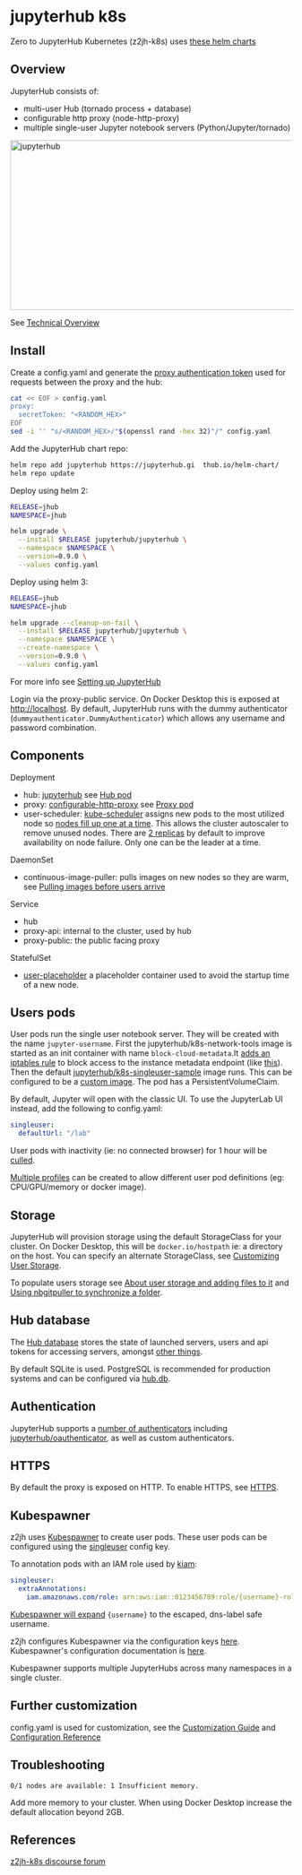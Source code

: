 # jupyterhub k8s

Zero to JupyterHub Kubernetes (z2jh-k8s) uses [these helm charts](https://github.com/jupyterhub/zero-to-jupyterhub-k8s)

## Overview

JupyterHub consists of:

- multi-user Hub (tornado process + database)
- configurable http proxy (node-http-proxy)
- multiple single-user Jupyter notebook servers (Python/Jupyter/tornado)

<!-- markdownlint-disable MD033 -->
<img src="https://zero-to-jupyterhub.readthedocs.io/en/latest/_images/architecture.png" alt="jupyterhub" width="538" height="303"/>
<!-- markdownlint-enable MD033 -->

See [Technical Overview](https://jupyterhub.readthedocs.io/en/stable/index.html)

## Install

Create a config.yaml and generate the [proxy authentication token](https://jupyterhub.readthedocs.io/en/stable/getting-started/security-basics.html?highlight=openssl#authentication-token) used for requests between the proxy and the hub:

```bash
cat << EOF > config.yaml
proxy:
  secretToken: "<RANDOM_HEX>"
EOF
sed -i '' "s/<RANDOM_HEX>/"$(openssl rand -hex 32)"/" config.yaml
```

Add the JupyterHub chart repo:

```bash
helm repo add jupyterhub https://jupyterhub.gi  thub.io/helm-chart/
helm repo update
```

Deploy using helm 2:

```bash
RELEASE=jhub
NAMESPACE=jhub

helm upgrade \
  --install $RELEASE jupyterhub/jupyterhub \
  --namespace $NAMESPACE \
  --version=0.9.0 \
  --values config.yaml
```

Deploy using helm 3:

```bash
RELEASE=jhub
NAMESPACE=jhub

helm upgrade --cleanup-on-fail \
  --install $RELEASE jupyterhub/jupyterhub \
  --namespace $NAMESPACE \
  --create-namespace \
  --version=0.9.0 \
  --values config.yaml
```

For more info see [Setting up JupyterHub](https://zero-to-jupyterhub.readthedocs.io/en/latest/setup-jupyterhub/setup-jupyterhub.html)

Login via the proxy-public service. On Docker Desktop this is exposed at [http://localhost](http://localhost). By default, JupyterHub runs with the dummy authenticator (`dummyauthenticator.DummyAuthenticator`) which allows any username and password combination.

## Components

Deployment

- hub: [jupyterhub](https://github.com/jupyterhub/jupyterhub) see [Hub pod](https://zero-to-jupyterhub.readthedocs.io/en/latest/reference/tools.html#hub-pod)
- proxy: [configurable-http-proxy](https://github.com/jupyterhub/configurable-http-proxy) see [Proxy pod](https://zero-to-jupyterhub.readthedocs.io/en/latest/reference/tools.html#proxy-pod)
- user-scheduler: [kube-scheduler](https://kubernetes.io/docs/concepts/scheduling-eviction/kube-scheduler/) assigns new pods to the most utilized node so [nodes fill up one at a time](http://z2jh.jupyter.org/en/latest/administrator/optimization.html#using-available-nodes-efficiently-the-user-scheduler). This allows the cluster autoscaler to remove unused nodes. There are [2 replicas](https://github.com/jupyterhub/zero-to-jupyterhub-k8s/pull/1272) by default to improve availability on node failure. Only one can be the leader at a time.

DaemonSet

- continuous-image-puller: pulls images on new nodes so they are warm, see [Pulling images before users arrive](https://zero-to-jupyterhub.readthedocs.io/en/latest/administrator/optimization.html#pulling-images-before-users-arrive)

Service

- hub
- proxy-api: internal to the cluster, used by hub
- proxy-public: the public facing proxy

StatefulSet

- [user-placeholder](http://z2jh.jupyter.org/en/latest/administrator/optimization.html#scaling-up-in-time-user-placeholders) a placeholder container used to avoid the startup time of a new node.

## Users pods

User pods run the single user notebook server. They will be created with the name `jupyter-username`. First the jupyterhub/k8s-network-tools image is started as an init container with name `block-cloud-metadata`.It [adds an iptables rule](https://github.com/jupyterhub/zero-to-jupyterhub-k8s/commit/81c26138cbb6cf50c893b492391302dc8bcce180) to block access to the instance metadata endpoint (like [this](https://aws.amazon.com/premiumsupport/knowledge-center/ecs-container-ec2-metadata/)). Then the default [jupyterhub/k8s-singleuser-sample](https://github.com/jupyterhub/zero-to-jupyterhub-k8s/tree/master/images/singleuser-sample) image runs. This can be configured to be a [custom image](https://zero-to-jupyterhub.readthedocs.io/en/latest/customizing/user-environment.html#choose-and-use-an-existing-docker-image). The pod has a PersistentVolumeClaim.

By default, Jupyter will open with the classic UI. To use the JupyterLab UI instead, add the following to config.yaml:

```yaml
singleuser:
  defaultUrl: "/lab"
```

User pods with inactivity (ie: no connected browser) for 1 hour will be [culled](https://zero-to-jupyterhub.readthedocs.io/en/latest/customizing/user-management.html#culling-user-pods).

[Multiple profiles](https://zero-to-jupyterhub.readthedocs.io/en/latest/customizing/user-environment.html#using-multiple-profiles-to-let-users-select-their-environment) can be created to allow different user pod definitions (eg: CPU/GPU/memory or docker image).

## Storage

JupyterHub will provision storage using the default StorageClass for your cluster. On Docker Desktop, this will be `docker.io/hostpath` ie: a directory on the host. You can specify an alternate StorageClass, see [Customizing User Storage](https://zero-to-jupyterhub.readthedocs.io/en/latest/customizing/user-storage.html).

To populate users storage see [About user storage and adding files to it](https://zero-to-jupyterhub.readthedocs.io/en/latest/customizing/user-environment.html#about-user-storage-and-adding-files-to-it) and [Using nbgitpuller to synchronize a folder](https://zero-to-jupyterhub.readthedocs.io/en/latest/customizing/user-environment.html#using-nbgitpuller-to-synchronize-a-folder).

## Hub database

The [Hub database](https://jupyterhub.readthedocs.io/en/stable/reference/database.html) stores the state of launched servers, users and api tokens for accessing servers, amongst [other things](https://github.com/jupyterhub/jupyterhub/blob/196a7fbc651779b7fa237049fc7516dc9a43332f/jupyterhub/orm.py).

By default SQLite is used. PostgreSQL is recommended for production systems and can be configured via [hub.db](https://zero-to-jupyterhub.readthedocs.io/en/latest/reference/reference.html#hub-db).

## Authentication

JupyterHub supports a [number of authenticators](https://github.com/jupyterhub/zero-to-jupyterhub-k8s/blob/76dc891a64f770eb38ab4fa8e9accd69110cb688/jupyterhub/files/hub/jupyterhub_config.py#L266) including [jupyterhub/oauthenticator](https://github.com/jupyterhub/oauthenticator), as well as custom authenticators.

## HTTPS

By default the proxy is exposed on HTTP. To enable HTTPS, see [HTTPS](https://zero-to-jupyterhub.readthedocs.io/en/latest/administrator/security.html#https).

## Kubespawner

z2jh uses [Kubespawner](https://github.com/jupyterhub/kubespawner) to create user pods. These user pods can be configured using the [singleuser](https://zero-to-jupyterhub.readthedocs.io/en/latest/reference/reference.html#singleuser) config key.

To annotation pods with an IAM role used by [kiam](https://github.com/uswitch/kiam):

```yaml
singleuser:
  extraAnnotations:
    iam.amazonaws.com/role: arn:aws:iam::0123456789:role/{username}-role
```

[Kubespawner will expand](https://github.com/jupyterhub/kubespawner/blob/d05c8978bc154d838bbaf20c31820a4ab78e7acc/kubespawner/spawner.py#L455) `{username}` to the escaped, dns-label safe username.

z2jh configures Kubespawner via the configuration keys [here](https://github.com/jupyterhub/zero-to-jupyterhub-k8s/blob/76dc891a64f770eb38ab4fa8e9accd69110cb688/jupyterhub/files/hub/jupyterhub_config.py#L111). Kubespawner's configuration documentation is [here](https://jupyterhub-kubespawner.readthedocs.io/en/latest/spawner.html).

Kubespawner supports multiple JupyterHubs across many namespaces in a single cluster.

## Further customization

config.yaml is used for customization, see the [Customization Guide](https://zero-to-jupyterhub.readthedocs.io/en/latest/customizing/index.html) and [Configuration Reference](https://zero-to-jupyterhub.readthedocs.io/en/latest/reference/reference.html)

## Troubleshooting

`0/1 nodes are available: 1 Insufficient memory.`

Add more memory to your cluster. When using Docker Desktop increase the default allocation beyond 2GB.

## References

[z2jh-k8s discourse forum](https://discourse.jupyter.org/c/jupyterhub/z2jh-k8s/5)
